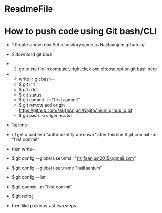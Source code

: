 # ReadmeFile

# How to push code using Git bash/CLI

* 1.Create a new repo.Set repository name as NajifaAnjum.github.io/
* 2.download git bash
* 3. go to the file in computer, right click and choose option git bash here 
* 4. write in git bash--
   * $ git init
   * $ git add .
   * $ git status
   * $ git commit -m "first commit"
   * $ git remote add origin https://github.com/NajifaAnjum/NajifaAnjum.github.io.git
   * $ git push -u origin master


* 1st time-
* (if get a problem "authr identity unknown")after this line $ git commit -m "first commit"
* then write--

* $ git config --global user.email "najifaanjum2015@gmail.com"
* $ git config --global user.name "najifaanjum"
* $ git config --list
* $ git commit -m "first commit"
* $ git reflog

* then like previous last two steps.
